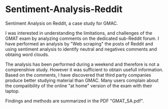# Sentiment-Analysis-Reddit
Sentiment Analysis on Reddit, a case study for GMAC.

I was interested in understanding the limitations, and challenges of the GMAT exam by analyzing comments on the dedicated sub-Reddit forum.
I have performed an analysis by "Web scraping" the posts of Reddit and using sentiment analysis to identify neutral and negatives comments and obtaing word clouds.

The analysis has been performed during a weekend and therefore is not a comprenshive study. However it was sufficient to obtain usefull information. Based on the comments, I have discovered that third party companies produce better studying material than GMAC. Many users complain about the compatibility of the  online "at home" version of the exam with their laptop.

Findings and methods are summarized in the PDF "GMAT_SA.pdf". 


